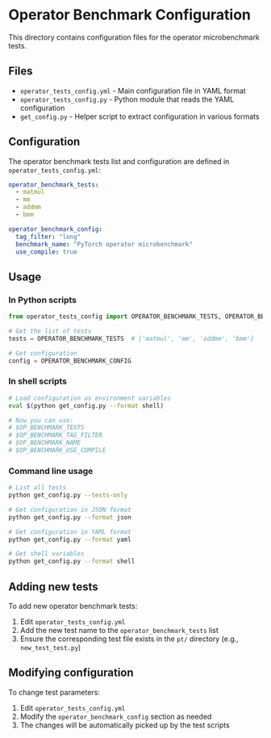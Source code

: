 # Operator Benchmark Configuration

This directory contains configuration files for the operator microbenchmark tests.

## Files

- `operator_tests_config.yml` - Main configuration file in YAML format
- `operator_tests_config.py` - Python module that reads the YAML configuration
- `get_config.py` - Helper script to extract configuration in various formats

## Configuration

The operator benchmark tests list and configuration are defined in `operator_tests_config.yml`:

```yaml
operator_benchmark_tests:
  - matmul
  - mm
  - addmm
  - bmm

operator_benchmark_config:
  tag_filter: "long"
  benchmark_name: "PyTorch operator microbenchmark"
  use_compile: true
```

## Usage

### In Python scripts

```python
from operator_tests_config import OPERATOR_BENCHMARK_TESTS, OPERATOR_BENCHMARK_CONFIG

# Get the list of tests
tests = OPERATOR_BENCHMARK_TESTS  # ['matmul', 'mm', 'addmm', 'bmm']

# Get configuration
config = OPERATOR_BENCHMARK_CONFIG
```

### In shell scripts

```bash
# Load configuration as environment variables
eval $(python get_config.py --format shell)

# Now you can use:
# $OP_BENCHMARK_TESTS
# $OP_BENCHMARK_TAG_FILTER
# $OP_BENCHMARK_NAME
# $OP_BENCHMARK_USE_COMPILE
```

### Command line usage

```bash
# List all tests
python get_config.py --tests-only

# Get configuration in JSON format
python get_config.py --format json

# Get configuration in YAML format
python get_config.py --format yaml

# Get shell variables
python get_config.py --format shell
```

## Adding new tests

To add new operator benchmark tests:

1. Edit `operator_tests_config.yml`
2. Add the new test name to the `operator_benchmark_tests` list
3. Ensure the corresponding test file exists in the `pt/` directory (e.g., `new_test_test.py`)

## Modifying configuration

To change test parameters:

1. Edit `operator_tests_config.yml`
2. Modify the `operator_benchmark_config` section as needed
3. The changes will be automatically picked up by the test scripts

